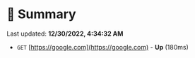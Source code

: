 # 📖 Summary
Last updated: **12/30/2022, 4:34:32 AM**

- `GET` [https://google.com](https://google.com) - **Up** (180ms)
